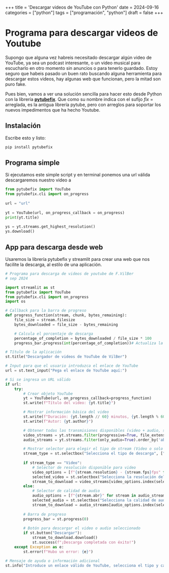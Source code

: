 +++
title = 'Descargar videos de YouTube con Python'
date = 2024-09-16
categories = ["python"]
tags = ["programación", "python"]
draft = false
+++

# Programa para descargar videos de Youtube
Supongo que alguna vez habreis necesitado descargar algún video de YouTube, ya sea un podcast interesante, o un video musical para escucharlo en otro momento sin anuncios o para tenerlo guardado.
Estoy seguro que habeis pasado un buen rato buscando alguna herramienta para descargar estos videos, hay algunas web que funcionan, pero la mitad son puro fake. 

Pues bien, vamos a ver una solución  sencilla para hacer esto desde Python con la librería [**pytubefix**](https://pypi.org/project/pytubefix/).
Que como su nombre indica con el sufijo *fix* = arreglada, es la antigua librería pytube, pero con arreglos para soportar los nuevos impedimentos que ha hecho Youtube.

## Instalación

Escribe esto y listo:

```python
pip install pytubefix
```

## Programa simple

Si ejecutamos este simple script y en terminal ponemos una url válida descargaremos nuestro video a 
```python
from pytubefix import YouTube
from pytubefix.cli import on_progress
 
url = "url"
 
yt = YouTube(url, on_progress_callback = on_progress)
print(yt.title)
 
ys = yt.streams.get_highest_resolution()
ys.download()
```


## App para descarga desde web
Usaremos la librería pytubefix y streamlit para crear una web que nos facilite la descarga, al estilo de una aplicación.


```python
# Programa para descarga de videos de youtube de F.VilBer
# sep 2024

import streamlit as st
from pytubefix import YouTube
from pytubefix.cli import on_progress
import os

# Callback para la barra de progreso
def progress_function(stream, chunk, bytes_remaining):
    file_size = stream.filesize
    bytes_downloaded = file_size - bytes_remaining

    # Calcula el porcentaje de descarga
    percentage_of_completion = bytes_downloaded / file_size * 100
    progress_bar.progress(int(percentage_of_completion))# Actualiza la barra de progreso

# Título de la aplicación
st.title("Descargador de videos de YouTube de VilBer")

# Input para que el usuario introduzca el enlace de YouTube
url = st.text_input("Pega el enlace de YouTube aquí:")

# Si se ingresa un URL válido
if url:
    try:
        # Crear objeto YouTube
        yt = YouTube(url, on_progress_callback=progress_function)
        st.write(f"Título del video: {yt.title}")

        # Mostrar información básica del video
        st.write(f"Duración: {yt.length // 60} minutos, {yt.length % 60} segundos")
        st.write(f"Autor: {yt.author}")

        # Obtener todas las transmisiones disponibles (video + audio, solo video, solo audio)
        video_streams = yt.streams.filter(progressive=True, file_extension='mp4').order_by('resolution').desc()
        audio_streams = yt.streams.filter(only_audio=True).order_by('abr').desc()

        # Mostrar selector para elegir el tipo de stream (Video o solo Audio)
        stream_type = st.selectbox("Selecciona el tipo de descarga", ["Video", "Solo Audio"])
  
        if stream_type == "Video":
            # Selector de resolución disponible para video
            video_options = [f"{stream.resolution} - {stream.fps}fps" for stream in video_streams]
            selected_video = st.selectbox("Selecciona la resolución del video", video_options)
            stream_to_download = video_streams[video_options.index(selected_video)]
        else:
            # Selector de calidad de audio
            audio_options = [f"{stream.abr}" for stream in audio_streams]
            selected_audio = st.selectbox("Selecciona la calidad de audio", audio_options)
            stream_to_download = audio_streams[audio_options.index(selected_audio)]
  
        # Barra de progreso
        progress_bar = st.progress(0)
  
        # Botón para descargar el video o audio seleccionado
        if st.button("Descargar"):
            stream_to_download.download()
            st.success(f"¡Descarga completada con éxito!")
    except Exception as e:
        st.error(f"Hubo un error: {e}")
  
# Mensaje de ayuda o información adicional
st.info("Introduce un enlace válido de YouTube, selecciona el tipo y calidad y luego presiona 'Descargar'.")
```



